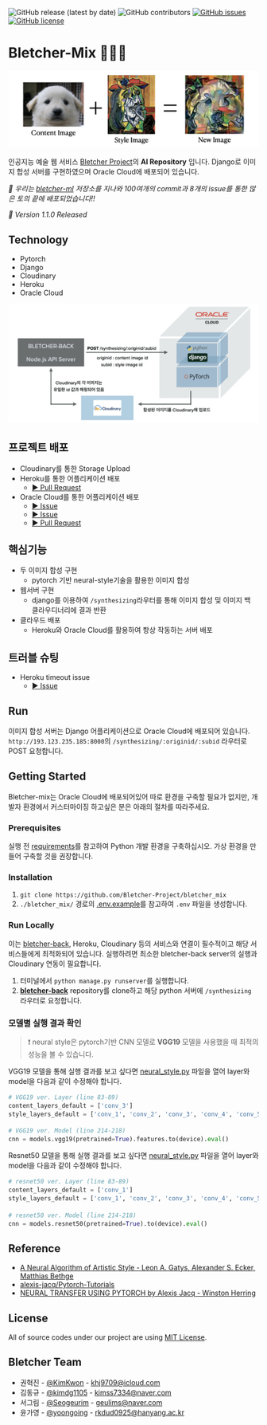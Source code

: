 ![GitHub release (latest by date)](https://img.shields.io/github/v/release/Bletcher-Project/bletcher_mix?style=for-the-badge) ![GitHub contributors](https://img.shields.io/github/contributors/Bletcher-Project/bletcher_mix?style=for-the-badge) [![GitHub issues](https://img.shields.io/github/issues/Bletcher-Project/bletcher_mix?style=for-the-badge)](https://github.com/Bletcher-Project/bletcher_mix/issues) [![GitHub license](https://img.shields.io/github/license/Bletcher-Project/bletcher_mix?style=for-the-badge)](https://github.com/Bletcher-Project/bletcher_mix/blob/main/LICENSE)

# Bletcher-Mix 👩🏻‍🎨

![image](./README_image/nst_example.jpeg)

인공지능 예술 웹 서비스 [Bletcher Project](https://github.com/Bletcher-Project/Bletcher)의 **AI Repository** 입니다. Django로 이미지 합성 서버를 구현하였으며 Oracle Cloud에 배포되어 있습니다.

_👏 우리는 [bletcher-ml](https://github.com/Bletcher-Project/bletcher-ml) 저장소를 지나와 100여개의 commit과 8개의 issue를 통한 많은 토의 끝에 배포되었습니다!!_

_🚀 Version 1.1.0 Released_

## Technology

- Pytorch
- Django
- Cloudinary
- Heroku
- Oracle Cloud

![logic](./README_image/logic.jpeg)

## 프로젝트 배포

- Cloudinary를 통한 Storage Upload
- Heroku를 통한 어플리케이션 배포
  - [▶︎ Pull Request](https://github.com/Bletcher-Project/bletcher_mix/pull/5)
- Oracle Cloud를 통한 어플리케이션 배포
  - [▶︎ Issue](https://github.com/Bletcher-Project/bletcher_mix/issues/7)
  - [▶︎ Issue](https://github.com/Bletcher-Project/bletcher_mix/issues/8)
  - [▶︎ Pull Request](https://github.com/Bletcher-Project/bletcher_mix/pull/10)

## 핵심기능

- 두 이미지 합성 구현
  - pytorch 기반 neural-style기술을 활용한 이미지 합성
- 웹서버 구현
  - django를 이용하여 `/synthesizing`라우터를 통해 이미지 합성 및 이미지 백 클라우디너리에 결과 반환
- 클라우드 배포
  - Heroku와 Oracle Cloud를 활용하여 항상 작동하는 서버 배포

## 트러블 슈팅

- Heroku timeout issue
  - [▶︎ Issue](https://github.com/Bletcher-Project/bletcher_mix/issues/6)

## Run

이미지 합성 서버는 Django 어플리케이션으로 Oracle Cloud에 배포되어 있습니다. `http://193.123.235.185:8000`의 `/synthesizing/:originid/:subid` 라우터로 POST 요청합니다.

## Getting Started

Bletcher-mix는 Oracle Cloud에 배포되어있어 따로 환경을 구축할 필요가 없지만, 개발자 환경에서 커스터마이징 하고싶은 분은 아래의 절차를 따라주세요.

### Prerequisites

실행 전 [requirements](./requirements.txt)를 참고하여 Python 개발 환경을 구축하십시오. 가상 환경을 만들어 구축할 것을 권장합니다.

### Installation

1. `git clone https://github.com/Bletcher-Project/bletcher_mix`
2. `./bletcher_mix/` 경로의 [.env.example](./bletcher_mix/.env.example)를 참고하여 `.env` 파일을 생성합니다.

### Run Locally

이는 [bletcher-back](https://github.com/Bletcher-Project/bletcher-back), Heroku, Cloudinary 등의 서비스와 연결이 필수적이고 해당 서비스들에게 최적화되어 있습니다. 실행하려면 최소한 bletcher-back server의 실행과 Cloudinary 연동이 필요합니다.

1. 터미널에서 `python manage.py runserver`를 실행합니다.
2. [**bletcher-back**](https://github.com/Bletcher-Project/bletcher-back) repository를 clone하고 해당 python 서버에 `/synthesizing` 라우터로 요청합니다.

### 모델별 실행 결과 확인

> ❗️ neural style은 pytorch기반 CNN 모델로 **VGG19** 모델을 사용했을 때 최적의 성능을 볼 수 있습니다.

VGG19 모델을 통해 실행 결과를 보고 싶다면 [neural_style.py](./api/neural_style.py) 파일을 열어 layer와 model을 다음과 같이 수정해야 합니다.

```python
# VGG19 ver. Layer (line 83-89)
content_layers_default = ['conv_3']
style_layers_default = ['conv_1', 'conv_2', 'conv_3', 'conv_4', 'conv_5']

# VGG19 ver. Model (line 214-218)
cnn = models.vgg19(pretrained=True).features.to(device).eval()
```

Resnet50 모델을 통해 실행 결과를 보고 싶다면 [neural_style.py](./api/neural_style.py) 파일을 열어 layer와 model을 다음과 같이 수정해야 합니다.

```python
# resnet50 ver. Layer (line 83-89)
content_layers_default = ['conv_1']
style_layers_default = ['conv_1', 'conv_2', 'conv_3', 'conv_4', 'conv_5']

# resnet50 ver. Model (line 214-218)
cnn = models.resnet50(pretrained=True).to(device).eval()
```

## Reference

- [A Neural Algorithm of Artistic Style - Leon A. Gatys, Alexander S. Ecker, Matthias Bethge](https://arxiv.org/abs/1508.06576)
- [alexis-jacq/Pytorch-Tutorials](https://github.com/alexis-jacq/Pytorch-Tutorials)
- [NEURAL TRANSFER USING PYTORCH by Alexis Jacq - Winston Herring](https://pytorch.org/tutorials/advanced/neural_style_tutorial.html)

## License

All of source codes under our project are using [MIT License](http://opensource.org/licenses/MIT).

## Bletcher Team

- 권혁진 - [@KimKwon](https://github.com/KimKwon) - khj9709@icloud.com
- 김동규 - [@kimdg1105](https://github.com/kimdg1105) - kimss7334@naver.com
- 서그림 - [@Seogeurim](https://github.com/Seogeurim) - geulims@naver.com
- 윤가영 - [@yoongoing](https://github.com/yoongoing) - rkdud0925@hanyang.ac.kr
